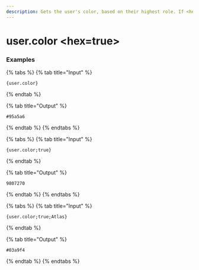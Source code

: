 ```yaml
---
description: Gets the user's color, based on their highest role. If <hex=true>, the output will be in hex (#ffffff).
---
```


# user.color <hex=true> <user>

### Examples

{% tabs %}
{% tab title="Input" %}
```text
{user.color}
```
{% endtab %}

{% tab title="Output" %}
```text
#95a5a6
```
{% endtab %}
{% endtabs %}

{% tabs %}
{% tab title="Input" %}
```text
{user.color;true}
```
{% endtab %}

{% tab title="Output" %}
```text
9807270
```
{% endtab %}
{% endtabs %}

{% tabs %}
{% tab title="Input" %}
```text
{user.color;true;Atlas}
```
{% endtab %}

{% tab title="Output" %}
```text
#03a9f4
```
{% endtab %}
{% endtabs %}